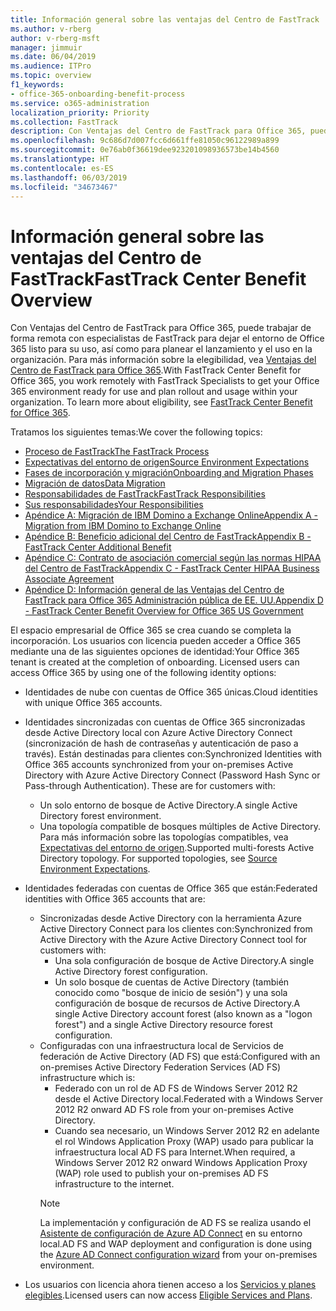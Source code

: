 ```yaml
---
title: Información general sobre las ventajas del Centro de FastTrack
ms.author: v-rberg
author: v-rberg-msft
manager: jimmuir
ms.date: 06/04/2019
ms.audience: ITPro
ms.topic: overview
f1_keywords:
- office-365-onboarding-benefit-process
ms.service: o365-administration
localization_priority: Priority
ms.collection: FastTrack
description: Con Ventajas del Centro de FastTrack para Office 365, puede trabajar de forma remota con especialistas de FastTrack para dejar el entorno de Office 365 listo para su uso, así como para planear el lanzamiento y el uso en la organización. Para más información sobre la elegibilidad, vea Ventajas del Centro de FastTrack para Office 365.
ms.openlocfilehash: 9c686d7d007fcc6d661ffe81050c96122989a899
ms.sourcegitcommit: 0e76ab0f36619dee923201098936573be14b4560
ms.translationtype: HT
ms.contentlocale: es-ES
ms.lasthandoff: 06/03/2019
ms.locfileid: "34673467"
---
```

# <a name="fasttrack-center-benefit-overview"></a><span data-ttu-id="0c533-104">Información general sobre las ventajas del Centro de FastTrack</span><span class="sxs-lookup"><span data-stu-id="0c533-104">FastTrack Center Benefit Overview</span></span>

<span data-ttu-id="0c533-p102">Con Ventajas del Centro de FastTrack para Office 365, puede trabajar de forma remota con especialistas de FastTrack para dejar el entorno de Office 365 listo para su uso, así como para planear el lanzamiento y el uso en la organización. Para más información sobre la elegibilidad, vea [Ventajas del Centro de FastTrack para Office 365](O365-fasttrack-benefit-for-office-365.md).</span><span class="sxs-lookup"><span data-stu-id="0c533-p102">With FastTrack Center Benefit for Office 365, you work remotely with FastTrack Specialists to get your Office 365 environment ready for use and plan rollout and usage within your organization. To learn more about eligibility, see [FastTrack Center Benefit for Office 365](O365-fasttrack-benefit-for-office-365.md).</span></span>
  
<span data-ttu-id="0c533-107">Tratamos los siguientes temas:</span><span class="sxs-lookup"><span data-stu-id="0c533-107">We cover the following topics:</span></span>
- [<span data-ttu-id="0c533-108">Proceso de FastTrack</span><span class="sxs-lookup"><span data-stu-id="0c533-108">The FastTrack Process</span></span>](O365-fasttrack-process.md) 
- [<span data-ttu-id="0c533-109">Expectativas del entorno de origen</span><span class="sxs-lookup"><span data-stu-id="0c533-109">Source Environment Expectations</span></span>](O365-source-environment-expectations.md)
- [<span data-ttu-id="0c533-110">Fases de incorporación y migración</span><span class="sxs-lookup"><span data-stu-id="0c533-110">Onboarding and Migration Phases</span></span>](O365-onboarding-and-migration.md)
- [<span data-ttu-id="0c533-111">Migración de datos</span><span class="sxs-lookup"><span data-stu-id="0c533-111">Data Migration</span></span>](O365-data-migration.md)
- [<span data-ttu-id="0c533-112">Responsabilidades de FastTrack</span><span class="sxs-lookup"><span data-stu-id="0c533-112">FastTrack Responsibilities</span></span>](O365-fasttrack-responsibilities.md)
- [<span data-ttu-id="0c533-113">Sus responsabilidades</span><span class="sxs-lookup"><span data-stu-id="0c533-113">Your Responsibilities</span></span>](O365-your-responsibilities.md) 
- [<span data-ttu-id="0c533-114">Apéndice A: Migración de IBM Domino a Exchange Online</span><span class="sxs-lookup"><span data-stu-id="0c533-114">Appendix A - Migration from IBM Domino to Exchange Online</span></span>](O365-from-ibm-domino-to-exchange-online.md)
- [<span data-ttu-id="0c533-115">Apéndice B: Beneficio adicional del Centro de FastTrack</span><span class="sxs-lookup"><span data-stu-id="0c533-115">Appendix B - FastTrack Center Additional Benefit</span></span>](O365-fasttrack-additional-benefits.md)
- [<span data-ttu-id="0c533-116">Apéndice C: Contrato de asociación comercial según las normas HIPAA del Centro de FastTrack</span><span class="sxs-lookup"><span data-stu-id="0c533-116">Appendix C - FastTrack Center HIPAA Business Associate Agreement</span></span>](O365-hipaa-business-associate-agreement.md)
- [<span data-ttu-id="0c533-117">Apéndice D: Información general de las Ventajas del Centro de FastTrack para Office 365 Administración pública de EE. UU.</span><span class="sxs-lookup"><span data-stu-id="0c533-117">Appendix D - FastTrack Center Benefit Overview for Office 365 US Government</span></span>](US-Gov-appendix-overview.md)
    
<span data-ttu-id="0c533-p103">El espacio empresarial de Office 365 se crea cuando se completa la incorporación. Los usuarios con licencia pueden acceder a Office 365 mediante una de las siguientes opciones de identidad:</span><span class="sxs-lookup"><span data-stu-id="0c533-p103">Your Office 365 tenant is created at the completion of onboarding. Licensed users can access Office 365 by using one of the following identity options:</span></span>
- <span data-ttu-id="0c533-120">Identidades de nube con cuentas de Office 365 únicas.</span><span class="sxs-lookup"><span data-stu-id="0c533-120">Cloud identities with unique Office 365 accounts.</span></span>
- <span data-ttu-id="0c533-p104">Identidades sincronizadas con cuentas de Office 365 sincronizadas desde Active Directory local con Azure Active Directory Connect (sincronización de hash de contraseñas y autenticación de paso a través). Están destinadas para clientes con:</span><span class="sxs-lookup"><span data-stu-id="0c533-p104">Synchronized Identities with Office 365 accounts synchronized from your on-premises Active Directory with Azure Active Directory Connect (Password Hash Sync or Pass-through Authentication). These are for customers with:</span></span>
  - <span data-ttu-id="0c533-123">Un solo entorno de bosque de Active Directory.</span><span class="sxs-lookup"><span data-stu-id="0c533-123">A single Active Directory forest environment.</span></span>
  - <span data-ttu-id="0c533-p105">Una topología compatible de bosques múltiples de Active Directory. Para más información sobre las topologías compatibles, vea [Expectativas del entorno de origen](O365-source-environment-expectations.md).</span><span class="sxs-lookup"><span data-stu-id="0c533-p105">Supported multi-forests Active Directory topology. For supported topologies, see [Source Environment Expectations](O365-source-environment-expectations.md).</span></span>
- <span data-ttu-id="0c533-126">Identidades federadas con cuentas de Office 365 que están:</span><span class="sxs-lookup"><span data-stu-id="0c533-126">Federated identities with Office 365 accounts that are:</span></span>
  - <span data-ttu-id="0c533-127">Sincronizadas desde Active Directory con la herramienta Azure Active Directory Connect para los clientes con:</span><span class="sxs-lookup"><span data-stu-id="0c533-127">Synchronized from Active Directory with the Azure Active Directory Connect tool for customers with:</span></span>
      - <span data-ttu-id="0c533-128">Una sola configuración de bosque de Active Directory.</span><span class="sxs-lookup"><span data-stu-id="0c533-128">A single Active Directory forest configuration.</span></span>
      - <span data-ttu-id="0c533-129">Un solo bosque de cuentas de Active Directory (también conocido como "bosque de inicio de sesión") y una sola configuración de bosque de recursos de Active Directory.</span><span class="sxs-lookup"><span data-stu-id="0c533-129">A single Active Directory account forest (also known as a "logon forest") and a single Active Directory resource forest configuration.</span></span>
  - <span data-ttu-id="0c533-130">Configuradas con una infraestructura local de Servicios de federación de Active Directory (AD FS) que está:</span><span class="sxs-lookup"><span data-stu-id="0c533-130">Configured with an on-premises Active Directory Federation Services (AD FS) infrastructure which is:</span></span>
      - <span data-ttu-id="0c533-131">Federado con un rol de AD FS de Windows Server 2012 R2 desde el Active Directory local.</span><span class="sxs-lookup"><span data-stu-id="0c533-131">Federated with a Windows Server 2012 R2 onward AD FS role from your on-premises Active Directory.</span></span>
      - <span data-ttu-id="0c533-132">Cuando sea necesario, un Windows Server 2012 R2 en adelante el rol Windows Application Proxy (WAP) usado para publicar la infraestructura local AD FS para Internet.</span><span class="sxs-lookup"><span data-stu-id="0c533-132">When required, a Windows Server 2012 R2 onward Windows Application Proxy (WAP) role used to publish your on-premises AD FS infrastructure to the internet.</span></span>
    > [!NOTE]
    > <span data-ttu-id="0c533-133">La implementación y configuración de AD FS se realiza usando el [Asistente de configuración de Azure AD Connect](https://go.microsoft.com/fwlink/?linkid=844794) en su entorno local.</span><span class="sxs-lookup"><span data-stu-id="0c533-133">AD FS and WAP deployment and configuration is done using the [Azure AD Connect configuration wizard](https://go.microsoft.com/fwlink/?linkid=844794) from your on-premises environment.</span></span> 
  
- <span data-ttu-id="0c533-134">Los usuarios con licencia ahora tienen acceso a los [Servicios y planes elegibles](M365-eligible-services-and-plans.md).</span><span class="sxs-lookup"><span data-stu-id="0c533-134">Licensed users can now access [Eligible Services and Plans](M365-eligible-services-and-plans.md).</span></span>
    

 
